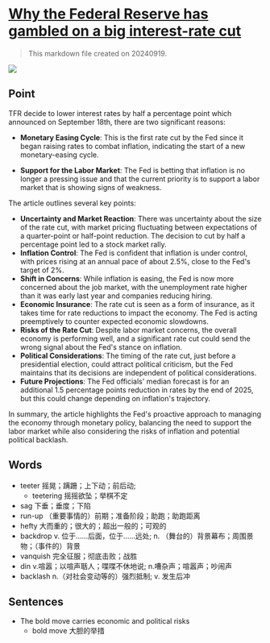 # [Why the Federal Reserve has gambled on a big interest-rate cut](https://archive.is/hBnXt)

> This markdown file created on 20240919.

![](https://archive.is/hBnXt/63e0e8f0fa19ba869189c97b787e43c17cc8ee8b.avif)

## Point

TFR decide to lower interest rates by half a percentage point which announced on September 18th, there are two significant reasons:

- **Monetary Easing Cycle**: This is the first rate cut by the Fed since it began raising rates to combat inflation, indicating the start of a new monetary-easing cycle.

- **Support for the Labor Market**: The Fed is betting that inflation is no longer a pressing issue and that the current priority is to support a labor market that is showing signs of weakness.

The article outlines several key points:

- **Uncertainty and Market Reaction**: There was uncertainty about the size of the rate cut, with market pricing fluctuating between expectations of a quarter-point or half-point reduction. The decision to cut by half a percentage point led to a stock market rally.
- **Inflation Control**: The Fed is confident that inflation is under control, with prices rising at an annual pace of about 2.5%, close to the Fed's target of 2%.
- **Shift in Concerns**: While inflation is easing, the Fed is now more concerned about the job market, with the unemployment rate higher than it was early last year and companies reducing hiring.
- **Economic Insurance**: The rate cut is seen as a form of insurance, as it takes time for rate reductions to impact the economy. The Fed is acting preemptively to counter expected economic slowdowns.
- **Risks of the Rate Cut**: Despite labor market concerns, the overall economy is performing well, and a significant rate cut could send the wrong signal about the Fed's stance on inflation.
- **Political Considerations**: The timing of the rate cut, just before a presidential election, could attract political criticism, but the Fed maintains that its decisions are independent of political considerations.
- **Future Projections**: The Fed officials' median forecast is for an additional 1.5 percentage points reduction in rates by the end of 2025, but this could change depending on inflation's trajectory.

In summary, the article highlights the Fed's proactive approach to managing the economy through monetary policy, balancing the need to support the labor market while also considering the risks of inflation and potential political backlash.

## Words

- teeter 摇晃；蹒跚；上下动；前后动;
  - teetering 摇摇欲坠；举棋不定
- sag 下垂；垂度；下陷
- run-up （重要事情的）前期；准备阶段；助跑；助跑距离
- hefty 大而重的；很大的；超出一般的；可观的
- backdrop v. 位于……后面，位于……远处; n. （舞台的）背景幕布；周围景物；（事件的）背景
- vanquish 完全征服；彻底击败；战胜
- din v.喧嚣；以喧声聒人；喋喋不休地说; n.嘈杂声；喧嚣声；吵闹声
- backlash n.（对社会变动等的）强烈抵制; v. 发生后冲

## Sentences

- The bold move carries economic and political risks
  - bold move 大胆的举措
